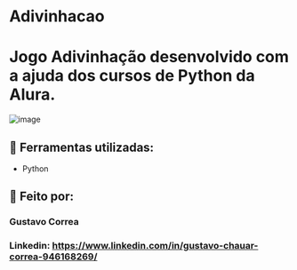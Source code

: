 # Adivinhacao

# Jogo Adivinhação desenvolvido com a ajuda dos cursos de Python da Alura.

![image](https://github.com/ByGustavoo/Adivinhacao/assets/132701636/c78ea69f-6eaf-493a-a29e-03a81e8fd822)


## 🚀 Ferramentas utilizadas:

* Python


## 📝 Feito por:

### Gustavo Correa

### Linkedin: https://www.linkedin.com/in/gustavo-chauar-correa-946168269/

